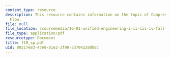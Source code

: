 ```yaml
---
content_type: resource
description: This resource contains information on the topic of Compressible Channel
  Flow.
file: null
file_location: /coursemedia/16-01-unified-engineering-i-ii-iii-iv-fall-2005-spring-2006/80217e8347e981e23f90537042280b8c_f19_sp.pdf
file_type: application/pdf
resourcetype: Document
title: f19_sp.pdf
uid: 80217e83-47e9-81e2-3f90-537042280b8c
---
```

